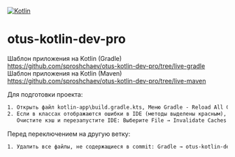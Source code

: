 [![Kotlin](https://img.shields.io/badge/Kotlin-FFFFFF??style=for-the-badge&logo=Kotlin)](https://kotlinlang.org/)
# otus-kotlin-dev-pro

Шаблон приложения на Kotlin (Gradle) https://github.com/sproshchaev/otus-kotlin-dev-pro/tree/live-gradle
Шаблон приложения на Kotlin (Maven)  https://github.com/sproshchaev/otus-kotlin-dev-pro/tree/live-maven

Для подготовки проекта:
```txt
1. Открыть файл kotlin-app\build.gradle.kts, Меню Gradle - Reload All Gradle Project  
2. Если в классах отображаются ошибки в IDE (методы выделены красным), но проект запускается, то 
   Очистите кэш и перезапустите IDE: Выберите File → Invalidate Caches / Restart. 
```
Перед переключением на другую ветку:
```txt
1. Удалить все файлы, не содержащиеся в commit: Gradle → otus-kotlin-dev-pro → Tasks → build → clean
```